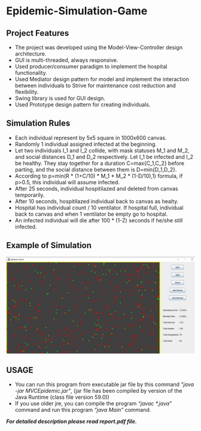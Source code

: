 # Epidemic-Simulation-Game

## Project Features

* The project was developed using the Model-View-Controller design architecture.
* GUI is multi-threaded, always responsive.
* Used producer/consumer paradigm to implement the hospital functionality.
* Used Mediator design pattern for model and implement the interaction between individuals to Strive for maintenance cost reduction and flexibility. 
* Swing library is used for GUI design.
* Used Prototype design pattern for creating individuals. 

## Simulation Rules

* Each individual represent by 5x5 square in 1000x600 canvas.
* Randomly 1 individual assigned infected at the beginning.
* Let two individuals I_1 and I_2 collide, with mask statuses M_1 and M_2, and social distances D_1 and D_2 respectively. Let I_1 be infected and I_2 be healthy. They stay together for a duration C=max{C_1,C_2} before parting, and the social distance between them is D=min{D_1,D_2}.
* According to p=min(R * (1+C/10) * M_1 * M_2 * (1-D/10),1) formula, if p>0.5, this individual will assume infected.
* After 25 seconds, individual hospitilazed and deleted from canvas temporarily.
* After 10 seconds, hospitilazed individual back to canvas as healty.
* Hospital has individual count / 10 ventilator. If hospital full, individual back to canvas and when 1 ventilator be empty go to hospital.
* An infected individual will die after 100 * (1-Z) seconds if he/she still infected.

## Example of Simulation

![GUI](GUI.jpg)


## USAGE
* You can run this program from executable jar file by this command _"java -jar MVCEpidemic.jar"_, (jar file has been compiled by version of the Java Runtime (class file version 59.0)) 
* If you use older jre, you can compile the program _“javac *.java”_ command and run this program _“java Main”_ command.

**_For detailed description please read report.pdf file._**


